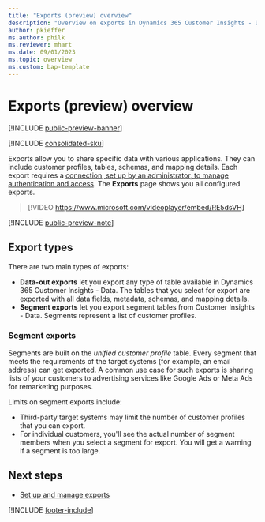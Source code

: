 ```yaml
---
title: "Exports (preview) overview"
description: "Overview on exports in Dynamics 365 Customer Insights - Data."
author: pkieffer
ms.author: philk
ms.reviewer: mhart
ms.date: 09/01/2023
ms.topic: overview
ms.custom: bap-template
---
```


# Exports (preview) overview

[!INCLUDE [public-preview-banner](includes/public-preview-banner.md)]

[!INCLUDE [consolidated-sku](./includes/consolidated-sku.md)]

Exports allow you to share specific data with various applications. They can include customer profiles, tables, schemas, and mapping details. Each export requires a [connection, set up by an administrator, to manage authentication and access](connections.md). The **Exports** page shows you all configured exports.

> [!VIDEO https://www.microsoft.com/videoplayer/embed/RE5dsVH]

[!INCLUDE [public-preview-note](includes/public-preview-note.md)]

## Export types

There are two main types of exports:  

- **Data-out exports** let you export any type of table available in Dynamics 365 Customer Insights - Data. The tables that you select for export are exported with all data fields, metadata, schemas, and mapping details.
- **Segment exports** let you export segment tables from Customer Insights - Data. Segments represent a list of customer profiles.

### Segment exports

Segments are built on the *unified customer profile* table. Every segment that meets the requirements of the target systems (for example, an email address) can get exported. A common use case for such exports is sharing lists of your customers to advertising services like Google Ads or Meta Ads for remarketing purposes. 

Limits on segment exports include:

- Third-party target systems may limit the number of customer profiles that you can export.
- For individual customers, you'll see the actual number of segment members when you select a segment for export. You will get a warning if a segment is too large.

## Next steps

- [Set up and manage exports](export-manage.md)

[!INCLUDE [footer-include](includes/footer-banner.md)]
